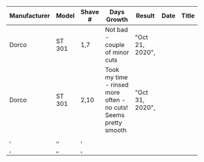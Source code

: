 ﻿Manufacturer|Model|Shave #|Days Growth|Result|Date|Title
-|-|-|-|-|-|-|
Dorco|ST 301|1,7|Not bad - couple of minor cuts|"Oct 21, 2020",
Dorco|ST 301|2,10|Took my time - rinsed more often - no cuts! Seems pretty smooth|"Oct 31, 2020",
,|,,|,
,|,,|,